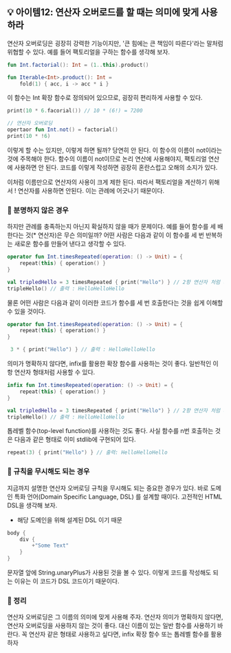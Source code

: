 ## 💡 아이템12: 연산자 오버로드를 할 때는 의미에 맞게 사용하라

연산자 오버로딩은 굉장히 강력한 기능이지만, '큰 힘에는 큰 책임이 따른다'라는 말처럼 위협할 수 있다.
예를 들어 팩토리얼을 구하는 함수를 생각해 보자.

```kotlin
fun Int.factorial(): Int = (1..this).product()

fun Iterable<Int>.product(): Int =
    fold(1) { acc, i -> acc * i }
```

이 함수는 Int 확장 함수로 정의되어 있으므로, 굉장히 편리하게 사용할 수 있다.

```kotlin
print(10 * 6.facorial()) // 10 * (6!) = 7200

// 연산자 오버로딩
opertaor fun Int.not() = factorial()
print(10 * !6)
```

이렇게 할 수는 있지만, 이렇게 하면 될까? 당연히 안 된다.
이 함수의 이름이 not이라는 것에 주목해야 한다.
함수의 이름이 not이므로 논리 연산에 사용해야지, 팩토리얼 연산에 사용하면 안 된다.
코드를 이렇게 작성하면 굉장히 혼란스럽고 오해의 소지가 있다.

이처럼 이름만으로 연산자의 사용이 크게 제한 된다.
따라서 팩토리얼을 계산하기 위해서 ! 연산자를 사용하면 안된다.
이는 관례에 어긋나기 때문이다.

### 📌 분명하지 않은 경우

하지만 관례를 충족하는지 아닌지 확실하지 않을 때가 문제이다.
예를 들어 함수를 세 배 한다는 것(* 연산자)은 무슨 의미일까? 어떤 사람은 다음과 같이 이 함수를 세 번 반복하는 새로운 함수를 만들어 낸다고 생각할 수 있다.

```kotlin
operator fun Int.timesRepeated(operation: () -> Unit) = {
    repeat(this) { operation() }
}

val tripledHello = 3 timesRepeated { print("Hello") } // 2항 연산자 처럼 사용
tripleHello() // 출력 : HelloHelloHello
```

물론 어떤 사람은 다음과 같이 이러한 코드가 함수를 세 번 호출한다는 것을 쉽게 이해할 수 있을 것이다.

```kotlin
operator fun Int.timesRepeated(operation: () -> Unit) = {
    repeat(this) { operation() }
}

 3 * { print("Hello") } // 출력 : HelloHelloHello
```

의미가 명확하지 않다면, infix를 활용한 확장 함수를 사용하는 것이 좋다.
일반적인 이항 연산자 형태처럼 사용할 수 있다.

```kotlin
infix fun Int.timesRepeated(operation: () -> Unit) = {
    repeat(this) { operation() }
}

val tripledHello = 3 timesRepeated { print("Hello") } // 2항 연산자 처럼 사용
tripleHello() // 출력 : HelloHelloHello

```
톱레벨 함수(top-level function)를 사용하는 것도 좋다.
사실 함수를 n번 호출하는 것은 다음과 같은 형태로 이미 stdlib에 구현되어 있다.

```kotlin
repeat(3) { print("Hello") } // 출력: HelloHelloHello
```

### 📌 규칙을 무시해도 되는 경우

지금까지 설명한 연산자 오버로딩 규칙을 무시해도 되는 중요한 경우가 있다.
바로 도메인 특화 언어(Domain Specific Language, DSL) 를 설계할 때이다.
고전적인 HTML DSL을 생각해 보자.

- 해당 도메인을 위해 설계된 DSL 이기 때문

```kotlin
body {
    div {
        +"Some Text" 
    }
}
```

문자열 앞에 String.unaryPlus가 사용된 것을 볼 수 있다.
이렇게 코드를 작성해도 되는 이유는 이 코드가 DSL 코드이기 때문이다.

### 📖 정리

연산자 오버로딩은 그 이름의 의미에 맞게 사용해 주자.
연산자 의미가 명확하지 않다면, 연산자 오버로딩을 사용하지 않는 것이 좋다.
대신 이름이 있는 일반 함수를 사용하기 바란다.
꼭 연산자 같은 형태로 사용하고 싶다면, infix 확장 함수 또는 톱레벨 함수를 활용하자